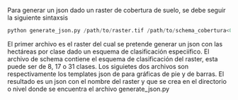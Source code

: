 Para generar un json dado un raster de cobertura de suelo, se debe seguir la siguiente sintaxsis 

```python
python generate_json.py /path/to/raster.tif /path/to/schema_cobertura<08,17,31>.json /path/to/templete_cobertura<08,17,31>_pie.json /path/to/templete_cobertura<08,17,31>_bar.json
```

El primer archivo es el raster del cual se pretende generar un json con las hectáreas por clase dado un esquema de clasificación especiífico. El archivo de schema contiene el esquema de clasificación del raster, esta puede ser de 8, 17 o 31 clases. Los siguietes dos archivos son respectivamente los templates json de para gráficas de pie y de barras.
El resultado es un json con el nombre del raster y que se crea en el directorio o nivel donde se encuentra el archivo generate_json.py
